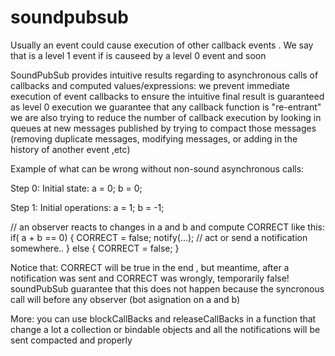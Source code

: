 # soundpubsub

Usually an event could cause execution of other callback events . We say that is a level 1 event if is causeed by a level 0 event and soon

   SoundPubSub provides intuitive results regarding to asynchronous calls of callbacks and computed values/expressions:
we prevent immediate execution of event callbacks to ensure the intuitive final result is guaranteed as level 0 execution
we guarantee that any callback function is "re-entrant"
we are also trying to reduce the number of callback execution by looking in queues at new messages published by
trying to compact those messages (removing duplicate messages, modifying messages, or adding in the history of another event ,etc)

   Example of what can be wrong without non-sound asynchronous calls:

  Step 0: Initial state:
a = 0;
b = 0;

  Step 1: Initial operations:
a = 1;
b = -1;

  // an observer reacts to changes in a and b and compute CORRECT like this:
if( a + b == 0) {
    CORRECT = false;
    notify(...); // act or send a notification somewhere..
} else {
   CORRECT = false;
}

 Notice that: CORRECT will be true in the end , but meantime, after a notification was sent and CORRECT was wrongly, temporarily false!
 soundPubSub guarantee that this does not happen because the syncronous call will before any observer (bot asignation on a and b)

More:
you can use blockCallBacks and releaseCallBacks in a function that change a lot a collection or bindable objects and all
the notifications will be sent compacted and properly
